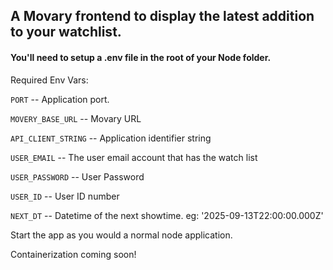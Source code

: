 ## A Movary frontend to display the latest addition to your watchlist. 

#### You'll need to setup a .env file in the root of your Node folder.

Required Env Vars:

```PORT``` -- Application port. 

```MOVERY_BASE_URL``` -- Movary URL

```API_CLIENT_STRING``` -- Application identifier string

```USER_EMAIL``` -- The user email account that has the watch list

```USER_PASSWORD``` -- User Password

```USER_ID``` -- User ID number

```NEXT_DT``` -- Datetime of the next showtime. eg: '2025-09-13T22:00:00.000Z'

Start the app as you would a normal node application. 

Containerization coming soon!
